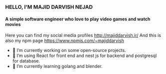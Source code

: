 ### HELLO, I'M MAJID DARVISH NEJAD
#### A simple software engineer who love to play video games and watch movies
Here you can find my social media profiles http://majiddarvish.ir/
And this is also my npm page https://www.npmjs.com/~majiddarvish


- 🔭 I’m currently working on some open-source projects.
- 👯 I’m using React for front end and nest js for backend and postgresql for database.
- 🌱 I’m currently learning golang and blender.
